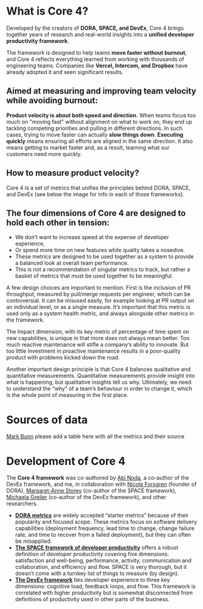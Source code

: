 # What is Core 4?

Developed by the creators of **DORA, SPACE, and DevEx**, Core 4 brings together years of research and real-world insights into a **unified developer productivity framework**. 

The framework is designed to help teams **move faster without burnout**, and Core 4 reflects everything learned from working with thousands of engineering teams. Companies like **Vercel, Intercom, and Dropbox** have already adopted it and seen significant results. 

## **Aimed at measuring and improving team velocity while avoiding burnout:**

**Product velocity is about both speed and direction.** When teams focus too much on "moving fast" without alignment on what to work on, they end up tackling competing priorities and pulling in different directions. In such cases, trying to move faster can actually **slow things down**. **Executing quickly** means ensuring all efforts are aligned in the same direction. It also means getting to market faster and, as a result, learning what our customers need more quickly.









## **How to measure product velocity?**

Core 4 is a set of metrics that unifies the principles behind DORA, SPACE, and DevEx (see below the image for info in each of those frameworks). 



## **The four dimensions of Core 4** are designed to hold each other in tension: 

- We don’t want to increase speed at the expense of developer experience, 
- Or spend more time on new features while quality takes a nosedive. 
- These metrics are designed to be used together as a system to provide a balanced look at overall team performance. 
- This is not a recommendation of singular metrics to track, but rather a basket of metrics that must be used together to be meaningful.



A few design choices are important to mention. First is the inclusion of PR throughput, measured by pull/merge requests per engineer, which can be controversial. It can be misused easily, for example looking at PR output on an individual level, or as a single measure. It’s important that this metric is used only as a system health metric, and always alongside other metrics in the framework.

The Impact dimension, with its key metric of percentage of time spent on new capabilities, is unique in that more does not always mean better. Too much reactive maintenance will stifle a company’s ability to innovate. But too little investment in proactive maintenance results in a poor-quality product with problems kicked down the road.

Another important design principle is that Core 4 balances qualitative and quantitative measurements. Quantitative measurements provide insight into what is happening, but qualitative insights tell us why. Ultimately, we need to understand the “why” of a team’s behaviour in order to change it, which is the whole point of measuring in the first place.

# Sources of data

[Mark Bunn](mailto:mark.bunn@intenthq.com) please add a table here with all the metrics and their source

# Development of Core 4

The **Core 4 framework** was co-authored by [Abi Noda](https://www.linkedin.com/in/abinoda/), a co-author of the DevEx framework, and me, in collaboration with [Nicole Forsgren](https://nicolefv.com/) (founder of DORA), [Margaret-Anne Storey](https://www.margaretstorey.com/) (co-author of the SPACE framework), [Michaela Greiler](https://www.michaelagreiler.com/) (co-author of the DevEx framework), and other researchers.

- **[DORA metrics](https://dora.dev/guides/dora-metrics-four-keys/)** are widely accepted “starter metrics” because of their popularity and focused scope. These metrics focus on software delivery capabilities (deployment frequency, lead time to change, change failure rate, and time to recover from a failed deployment), but they can often be misapplied.
- **[The SPACE framework of developer productivity](https://queue.acm.org/detail.cfm?id=3454124)** offers a robust definition of developer productivity covering five dimensions: satisfaction and well-being, performance, activity, communication and collaboration, and efficiency and flow. SPACE is very thorough, but it doesn’t come with a turnkey list of things to measure (by design).
- **[The DevEx framework](https://queue.acm.org/detail.cfm?id=3595878)** ties developer experience to three key dimensions: cognitive load, feedback loops, and flow. This framework is correlated with higher productivity but is somewhat disconnected from definitions of productivity used in other parts of the business.